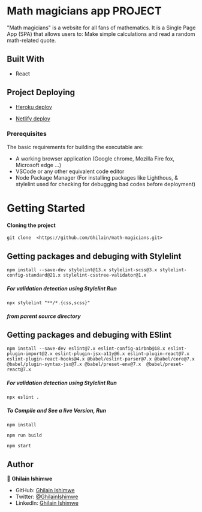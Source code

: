 # Math magicians app PROJECT

"Math magicians" is a website for all fans of mathematics. It is a Single Page App (SPA) that allows users to: Make simple calculations and read a random math-related quote.

## Built With

- React
## Project Deploying

- [Heroku deploy](https://math---magicians.herokuapp.com/)

- [Netlify deploy](https://rococo-liger-868676.netlify.app/)

### Prerequisites

The basic requirements for building the executable are:

- A working browser application (Google chrome, Mozilla Fire fox, Microsoft edge ...)
- VSCode or any other equivalent code editor
- Node Package Manager (For installing packages like Lighthous, & stylelint used for checking for debugging bad codes before deployment)

# Getting Started

#### Cloning the project

```
git clone  <https://github.com/Ghilain/math-magicians.git>
```

## Getting packages and debuging with Stylelint

```
npm install --save-dev stylelint@13.x stylelint-scss@3.x stylelint-config-standard@21.x stylelint-csstree-validator@1.x
```

##### For validation detection using Stylelint Run

```
npx stylelint "**/*.{css,scss}"
```

##### from parent source directory

## Getting packages and debuging with ESlint

```
npm install --save-dev eslint@7.x eslint-config-airbnb@18.x eslint-plugin-import@2.x eslint-plugin-jsx-a11y@6.x eslint-plugin-react@7.x eslint-plugin-react-hooks@4.x @babel/eslint-parser@7.x @babel/core@7.x  @babel/plugin-syntax-jsx@7.x @babel/preset-env@7.x  @babel/preset-react@7.x
```

##### For validation detection using Stylelint Run

```
npx eslint .
```

##### To Compile and See a live Version,  Run
```
npm install
```
```
npm run build
```
```
npm start
```

## Author

👤 **Ghilain Ishimwe**

- GitHub: [Ghilain Ishimwe](https://github.com/Ghilain)
- Twitter: [@GhilainIshimwe](https://twitter.com/GhilainIshimwe)
- LinkedIn: [Ghilain Ishimwe](https://www.linkedin.com/in/ghilain-ishimwe-067a5b1b4/)

